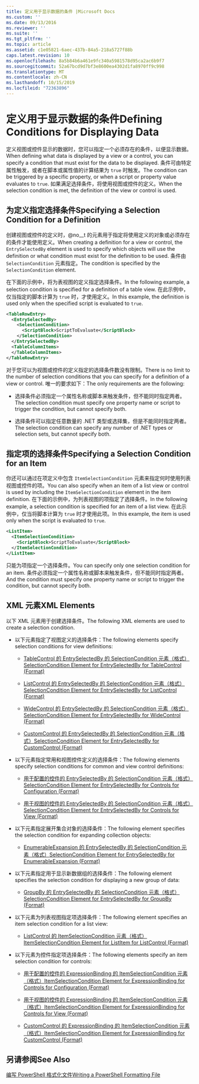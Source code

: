 ```yaml
---
title: 定义用于显示数据的条件 |Microsoft Docs
ms.custom: ''
ms.date: 09/13/2016
ms.reviewer: ''
ms.suite: ''
ms.tgt_pltfrm: ''
ms.topic: article
ms.assetid: c1e05821-6aec-437b-84a5-218a5727f88b
caps.latest.revision: 10
ms.openlocfilehash: 8a5b84b6a461e9fc340a5981578d95ca2ac6b9f7
ms.sourcegitcommit: 52a67bcd9d7bf3e8600ea4302d1fa8970ff9c998
ms.translationtype: MT
ms.contentlocale: zh-CN
ms.lasthandoff: 10/15/2019
ms.locfileid: "72363896"
---
```

# <a name="defining-conditions-for-displaying-data"></a><span data-ttu-id="21fc8-102">定义用于显示数据的条件</span><span class="sxs-lookup"><span data-stu-id="21fc8-102">Defining Conditions for Displaying Data</span></span>

<span data-ttu-id="21fc8-103">定义视图或控件显示的数据时，您可以指定一个必须存在的条件，以便显示数据。</span><span class="sxs-lookup"><span data-stu-id="21fc8-103">When defining what data is displayed by a view or a control, you can specify a condition that must exist for the data to be displayed.</span></span> <span data-ttu-id="21fc8-104">条件可由特定属性触发，或者在脚本或属性值的计算结果为 `true` 时触发。</span><span class="sxs-lookup"><span data-stu-id="21fc8-104">The condition can be triggered by a specific property, or when a script or property value evaluates to `true`.</span></span> <span data-ttu-id="21fc8-105">如果满足选择条件，将使用视图或控件的定义。</span><span class="sxs-lookup"><span data-stu-id="21fc8-105">When the selection condition is met, the definition of the view or control is used.</span></span>

## <a name="specifying-a-selection-condition-for-a-definition"></a><span data-ttu-id="21fc8-106">为定义指定选择条件</span><span class="sxs-lookup"><span data-stu-id="21fc8-106">Specifying a Selection Condition for a Definition</span></span>

<span data-ttu-id="21fc8-107">创建视图或控件的定义时，@no__t 的元素用于指定将使用定义的对象或必须存在的条件才能使用定义。</span><span class="sxs-lookup"><span data-stu-id="21fc8-107">When creating a definition for a view or control, the `EntrySelectedBy` element is used to specify which objects will use the definition or what condition must exist for the definition to be used.</span></span> <span data-ttu-id="21fc8-108">条件由 `SelectionCondition` 元素指定。</span><span class="sxs-lookup"><span data-stu-id="21fc8-108">The condition is specified by the `SelectionCondition` element.</span></span>

<span data-ttu-id="21fc8-109">在下面的示例中，将为表视图的定义指定选择条件。</span><span class="sxs-lookup"><span data-stu-id="21fc8-109">In the following example, a selection condition is specified for a definition of a table view.</span></span> <span data-ttu-id="21fc8-110">在此示例中，仅当指定的脚本计算为 `true` 时，才使用定义。</span><span class="sxs-lookup"><span data-stu-id="21fc8-110">In this example, the definition is used only when the specified script is evaluated to `true`.</span></span>

```xml
<TableRowEntry>
  <EntrySelectedBy>
    <SelectionCondition>
      <ScriptBlock>ScriptToEvaluate</ScriptBlock>
    </SelectionCondition>
  </EntrySelectedBy>
  <TableColumnItems>
  </TableColumnItems>
</TableRowEntry>

```

<span data-ttu-id="21fc8-111">对于您可以为视图或控件的定义指定的选择条件数没有限制。</span><span class="sxs-lookup"><span data-stu-id="21fc8-111">There is no limit to the number of selection conditions that you can specify for a definition of a view or control.</span></span> <span data-ttu-id="21fc8-112">唯一的要求如下：</span><span class="sxs-lookup"><span data-stu-id="21fc8-112">The only requirements are the following:</span></span>

- <span data-ttu-id="21fc8-113">选择条件必须指定一个属性名称或脚本来触发条件，但不能同时指定两者。</span><span class="sxs-lookup"><span data-stu-id="21fc8-113">The selection condition must specify one property name or script to trigger the condition, but cannot specify both.</span></span>

- <span data-ttu-id="21fc8-114">选择条件可以指定任意数量的 .NET 类型或选择集，但是不能同时指定两者。</span><span class="sxs-lookup"><span data-stu-id="21fc8-114">The selection condition can specify any number of .NET types or selection sets, but cannot specify both.</span></span>

## <a name="specifying-a-selection-condition-for-an-item"></a><span data-ttu-id="21fc8-115">指定项的选择条件</span><span class="sxs-lookup"><span data-stu-id="21fc8-115">Specifying a Selection Condition for an Item</span></span>

<span data-ttu-id="21fc8-116">你还可以通过在项定义中包含 `ItemSelectionCondition` 元素来指定何时使用列表视图或控件的项。</span><span class="sxs-lookup"><span data-stu-id="21fc8-116">You can also specify when an item of a list view or control is used by including the `ItemSelectionCondition` element in the item definition.</span></span> <span data-ttu-id="21fc8-117">在下面的示例中，为列表视图的项指定了选择条件。</span><span class="sxs-lookup"><span data-stu-id="21fc8-117">In the following example, a selection condition is specified for an item of a list view.</span></span> <span data-ttu-id="21fc8-118">在此示例中，仅当将脚本计算为 `true` 时才使用此项。</span><span class="sxs-lookup"><span data-stu-id="21fc8-118">In this example, the item is used only when the script is evaluated to `true`.</span></span>

```xml
<ListItem>
  <ItemSelectionCondition>
    <ScriptBlock>ScriptToEvaluate</ScriptBlock>
  </ItemSelectionCondition>
</ListItem>

```

<span data-ttu-id="21fc8-119">只能为项指定一个选择条件。</span><span class="sxs-lookup"><span data-stu-id="21fc8-119">You can specify only one selection condition for an item.</span></span> <span data-ttu-id="21fc8-120">条件必须指定一个属性名称或脚本来触发条件，但不能同时指定两者。</span><span class="sxs-lookup"><span data-stu-id="21fc8-120">And the condition must specify one property name or script to trigger the condition, but cannot specify both.</span></span>

## <a name="xml-elements"></a><span data-ttu-id="21fc8-121">XML 元素</span><span class="sxs-lookup"><span data-stu-id="21fc8-121">XML Elements</span></span>

 <span data-ttu-id="21fc8-122">以下 XML 元素用于创建选择条件。</span><span class="sxs-lookup"><span data-stu-id="21fc8-122">The following XML elements are used to create a selection condition.</span></span>

- <span data-ttu-id="21fc8-123">以下元素指定了视图定义的选择条件：</span><span class="sxs-lookup"><span data-stu-id="21fc8-123">The following elements specify selection conditions for view definitions:</span></span>

    - [<span data-ttu-id="21fc8-124">TableControl 的 EntrySelectedBy 的 SelectionCondition 元素（格式）</span><span class="sxs-lookup"><span data-stu-id="21fc8-124">SelectionCondition Element for EntrySelectedBy for TableControl (Format)</span></span>](./selectioncondition-element-for-entryselectedby-for-tablecontrol-format.md)

    - [<span data-ttu-id="21fc8-125">ListControl 的 EntrySelectedBy 的 SelectionCondition 元素（格式）</span><span class="sxs-lookup"><span data-stu-id="21fc8-125">SelectionCondition Element for EntrySelectedBy for ListControl (Format)</span></span>](./selectioncondition-element-for-entryselectedby-for-listcontrol-format.md)

    - [<span data-ttu-id="21fc8-126">WideControl 的 EntrySelectedBy 的 SelectionCondition 元素（格式）</span><span class="sxs-lookup"><span data-stu-id="21fc8-126">SelectionCondition Element for EntrySelectedBy for WideControl (Format)</span></span>](./selectioncondition-element-for-entryselectedby-for-widecontrol-format.md)

    - [<span data-ttu-id="21fc8-127">CustomControl 的 EntrySelectedBy 的 SelectionCondition 元素（格式）</span><span class="sxs-lookup"><span data-stu-id="21fc8-127">SelectionCondition Element for EntrySelectedBy for CustomControl (Format)</span></span>](./selectioncondition-element-for-entryselectedby-for-customcontrol-format.md)

- <span data-ttu-id="21fc8-128">以下元素指定常用和视图控件定义的选择条件：</span><span class="sxs-lookup"><span data-stu-id="21fc8-128">The following elements specify selection conditions for common and view control definitions:</span></span>

    - [<span data-ttu-id="21fc8-129">用于配置的控件的 EntrySelectedBy 的 SelectionCondition 元素（格式）</span><span class="sxs-lookup"><span data-stu-id="21fc8-129">SelectionCondition Element for EntrySelectedBy for Controls for Configuration (Format)</span></span>](./selectioncondition-element-for-entryselectedby-for-controls-for-configuration-format.md)

    - [<span data-ttu-id="21fc8-130">用于视图的控件的 EntrySelectedBy 的 SelectionCondition 元素（格式）</span><span class="sxs-lookup"><span data-stu-id="21fc8-130">SelectionCondition Element for EntrySelectedBy for Controls for View (Format)</span></span>](./selectioncondition-element-for-entryselectedby-for-controls-for-view-format.md)

- <span data-ttu-id="21fc8-131">以下元素指定展开集合对象的选择条件：</span><span class="sxs-lookup"><span data-stu-id="21fc8-131">The following element specifies the selection condition for expanding collection objects:</span></span>

    - [<span data-ttu-id="21fc8-132">EnumerableExpansion 的 EntrySelectedBy 的 SelectionCondition 元素（格式）</span><span class="sxs-lookup"><span data-stu-id="21fc8-132">SelectionCondition Element for EntrySelectedBy for EnumerableExpansion (Format)</span></span>](./selectioncondition-element-for-entryselectedby-for-enumerableexpansion-format.md)

- <span data-ttu-id="21fc8-133">以下元素指定用于显示新数据组的选择条件：</span><span class="sxs-lookup"><span data-stu-id="21fc8-133">The following element specifies the selection condition for displaying a new group of data:</span></span>

    - [<span data-ttu-id="21fc8-134">GroupBy 的 EntrySelectedBy 的 SelectionCondition 元素（格式）</span><span class="sxs-lookup"><span data-stu-id="21fc8-134">SelectionCondition Element for EntrySelectedBy for GroupBy (Format)</span></span>](./selectioncondition-element-for-entryselectedby-for-groupby-format.md)

- <span data-ttu-id="21fc8-135">以下元素为列表视图指定项选择条件：</span><span class="sxs-lookup"><span data-stu-id="21fc8-135">The following element specifies an item selection condition for a list view:</span></span>

    - [<span data-ttu-id="21fc8-136">ListControl 的 ItemSelectionCondition 元素（格式）</span><span class="sxs-lookup"><span data-stu-id="21fc8-136">ItemSelectionCondition Element for ListItem for ListControl (Format)</span></span>](./itemselectioncondition-element-for-listitem-for-listcontrol-format.md)

- <span data-ttu-id="21fc8-137">以下元素为控件指定项选择条件：</span><span class="sxs-lookup"><span data-stu-id="21fc8-137">The following elements specify an item selection condition for controls:</span></span>

    - [<span data-ttu-id="21fc8-138">用于配置的控件的 ExpressionBinding 的 ItemSelectionCondition 元素（格式）</span><span class="sxs-lookup"><span data-stu-id="21fc8-138">ItemSelectionCondition Element for ExpressionBinding for Controls for Configuration (Format)</span></span>](./itemselectioncondition-element-for-expressionbinding-for-controls-for-configuration-format.md)

    - [<span data-ttu-id="21fc8-139">用于视图的控件的 ExpressionBinding 的 ItemSelectionCondition 元素（格式）</span><span class="sxs-lookup"><span data-stu-id="21fc8-139">ItemSelectionCondition Element for ExpressionBinding for Controls for View (Format)</span></span>](./itemselectioncondition-element-for-expressionbinding-for-controls-for-view-format.md)

    - [<span data-ttu-id="21fc8-140">CustomControl 的 ExpressionBinding 的 ItemSelectionCondition 元素（格式）</span><span class="sxs-lookup"><span data-stu-id="21fc8-140">ItemSelectionCondition Element for ExpressionBinding for CustomControl (Format)</span></span>](./itemselectioncondition-element-for-expressionbinding-for-customcontrol-format.md)

## <a name="see-also"></a><span data-ttu-id="21fc8-141">另请参阅</span><span class="sxs-lookup"><span data-stu-id="21fc8-141">See Also</span></span>

[<span data-ttu-id="21fc8-142">编写 PowerShell 格式化文件</span><span class="sxs-lookup"><span data-stu-id="21fc8-142">Writing a PowerShell Formatting File</span></span>](./writing-a-powershell-formatting-file.md)
